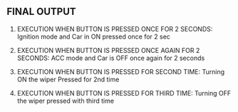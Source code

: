 ## FINAL OUTPUT

1. EXECUTION WHEN BUTTON IS PRESSED ONCE FOR 2 SECONDS:
Ignition mode and Car in ON
pressed once for 2 sec

2. EXECUTION WHEN BUTTON IS PRESSED ONCE AGAIN FOR 2 SECONDS:
ACC mode and Car is OFF
once again for 2 seconds

3. EXECUTION WHEN BUTTON IS PRESSED FOR SECOND TIME:
Turning ON the wiper
Pressed for 2nd time

4. EXECUTION WHEN BUTTON IS PRESSED FOR THIRD TIME:
Turning OFF the wiper
pressed with third time
